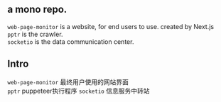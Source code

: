 ## a mono repo.  
`web-page-monitor` is a website, for end users to use. created by Next.js  
`pptr` is the crawler.  
`socketio` is the data communication center.  

## Intro  
`web-page-monitor` 最终用户使用的网站界面  
`pptr` puppeteer执行程序 
`socketio` 信息服务中转站  